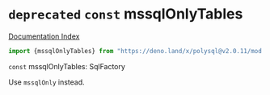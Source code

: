 # `deprecated` `const` mssqlOnlyTables

[Documentation Index](../README.md)

```ts
import {mssqlOnlyTables} from "https://deno.land/x/polysql@v2.0.11/mod.ts"
```

`const` mssqlOnlyTables: SqlFactory

Use `mssqlOnly` instead.


